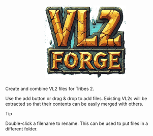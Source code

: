 <div align="center">

# <img width="256" src="./public/logo-lg.png" alt="VL2 Forge">


</div>

Create and combine VL2 files for Tribes 2.

Use the add button or drag & drop to add files. Existing VL2s will be extracted
so that their contents can be easily merged with others.

> [!TIP]
> Double-click a filename to rename. This can be used to put files in a
> different folder.
